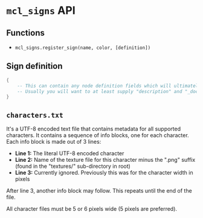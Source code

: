# `mcl_signs` API

## Functions

* `mcl_signs.register_sign(name, color, [definition])`

## Sign definition

```lua
{
	-- This can contain any node definition fields which will ultimately make up the sign nodes.
	-- Usually you will want to at least supply "description" and "_doc_items_longdesc".
}
```

## `characters.txt`

It's a UTF-8 encoded text file that contains metadata for all supported
characters. It contains a sequence of info blocks, one for each character. Each
info block is made out of 3 lines:

* **Line 1:** The literal UTF-8 encoded character
* **Line 2:** Name of the texture file for this character minus the ".png"
  suffix (found in the "textures/" sub-directory in root)
* **Line 3:** Currently ignored. Previously this was for the character width
  in pixels

After line 3, another info block may follow. This repeats until the end of the file.

All character files must be 5 or 6 pixels wide (5 pixels are preferred).
